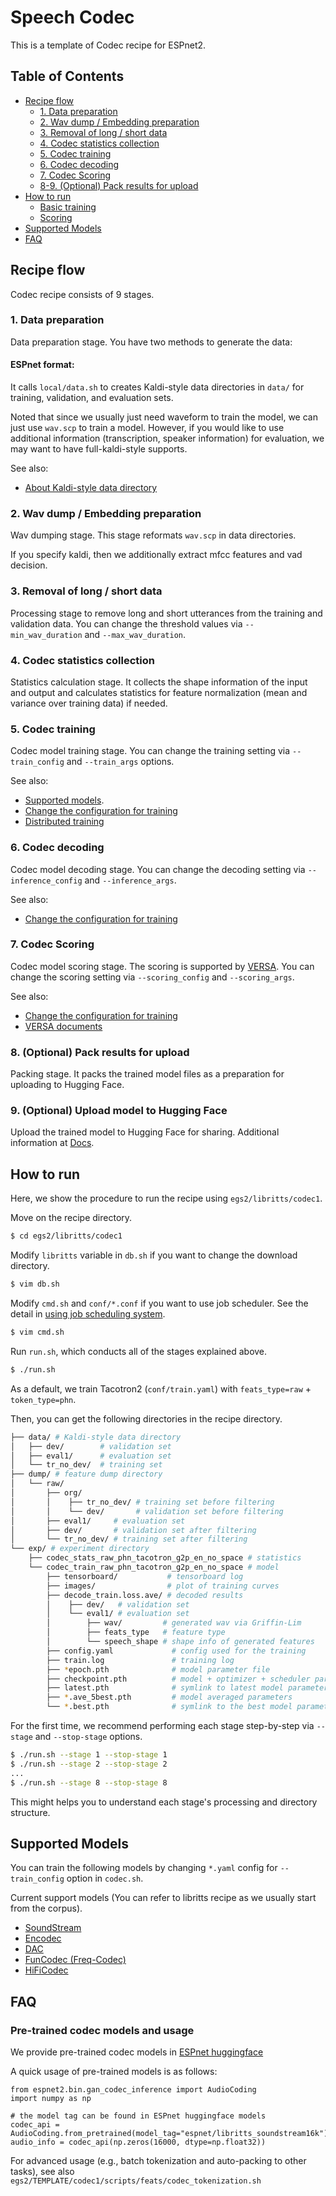 # Speech Codec

This is a template of Codec recipe for ESPnet2.

## Table of Contents

* [Recipe flow](#recipe-flow)
  * [1\. Data preparation](#1-data-preparation)
  * [2\. Wav dump / Embedding preparation](#2-wav-dump--embedding-preparation)
  * [3\. Removal of long / short data](#3-removal-of-long--short-data)
  * [4\. Codec statistics collection](#4-codec-statistics-collection)
  * [5\. Codec training](#5-codec-training)
  * [6\. Codec decoding](#6-codec-decoding)
  * [7\. Codec Scoring](#7-codec-scoring)
  * [8\-9\. (Optional) Pack results for upload](#8-9-optional-pack-results-for-upload)
* [How to run](#how-to-run)
  * [Basic training](#basic-training)
  * [Scoring](#scoring)
* [Supported Models](#supported-models)
* [FAQ](#faq)

## Recipe flow

Codec recipe consists of 9 stages.

### 1. Data preparation

Data preparation stage.
You have two methods to generate the data:

#### ESPnet format:

It calls `local/data.sh` to creates Kaldi-style data directories in `data/` for training, validation, and evaluation sets.

Noted that since we usually just need waveform to train the model, we can just use `wav.scp` to train a model.
However, if you would like to use additional information (transcription, speaker information) for evaluation, we may want to have full-kaldi-style supports.

See also:
- [About Kaldi-style data directory](https://github.com/espnet/espnet/tree/master/egs2/TEMPLATE#about-kaldi-style-data-directory)


### 2. Wav dump / Embedding preparation

Wav dumping stage.
This stage reformats `wav.scp` in data directories.

If you specify kaldi, then we additionally extract mfcc features and vad decision.

### 3. Removal of long / short data

Processing stage to remove long and short utterances from the training and validation data.
You can change the threshold values via `--min_wav_duration` and `--max_wav_duration`.

### 4. Codec statistics collection

Statistics calculation stage.
It collects the shape information of the input and output and calculates statistics for feature normalization (mean and variance over training data) if needed.

### 5. Codec training

Codec model training stage.
You can change the training setting via `--train_config` and `--train_args` options.

See also:
- [Supported models](#supported-models).
- [Change the configuration for training](https://espnet.github.io/espnet/espnet2_training_option.html)
- [Distributed training](https://espnet.github.io/espnet/espnet2_distributed.html)

### 6. Codec decoding

Codec model decoding stage.
You can change the decoding setting via `--inference_config` and `--inference_args`.

See also:
- [Change the configuration for training](https://espnet.github.io/espnet/espnet2_training_option.html)

### 7. Codec Scoring

Codec model scoring stage.
The scoring is supported by [VERSA](https://github.com/shinjiwlab/versa).
You can change the scoring setting via `--scoring_config` and `--scoring_args`.

See also:
- [Change the configuration for training](https://espnet.github.io/espnet/espnet2_training_option.html)
- [VERSA documents](https://github.com/shinjiwlab/versa)

### 8. (Optional) Pack results for upload

Packing stage.
It packs the trained model files as a preparation for uploading to Hugging Face.

### 9. (Optional) Upload model to Hugging Face

Upload the trained model to Hugging Face for sharing. Additional information at [Docs](https://espnet.github.io/espnet/espnet2_tutorial.html#packing-and-sharing-your-trained-model).

## How to run

Here, we show the procedure to run the recipe using `egs2/libritts/codec1`.

Move on the recipe directory.
```sh
$ cd egs2/libritts/codec1
```

Modify `libritts` variable in `db.sh` if you want to change the download directory.
```sh
$ vim db.sh
```

Modify `cmd.sh` and `conf/*.conf` if you want to use job scheduler.
See the detail in [using job scheduling system](https://espnet.github.io/espnet/parallelization.html).
```sh
$ vim cmd.sh
```

Run `run.sh`, which conducts all of the stages explained above.
```sh
$ ./run.sh
```
As a default, we train Tacotron2 (`conf/train.yaml`) with `feats_type=raw` + `token_type=phn`.

Then, you can get the following directories in the recipe directory.
```sh
├── data/ # Kaldi-style data directory
│   ├── dev/        # validation set
│   ├── eval1/      # evaluation set
│   └── tr_no_dev/  # training set
├── dump/ # feature dump directory
│   └── raw/
│       ├── org/
│       │    ├── tr_no_dev/ # training set before filtering
│       │    └── dev/       # validation set before filtering
│       ├── eval1/     # evaluation set
│       ├── dev/       # validation set after filtering
│       └── tr_no_dev/ # training set after filtering
└── exp/ # experiment directory
    ├── codec_stats_raw_phn_tacotron_g2p_en_no_space # statistics
    └── codec_train_raw_phn_tacotron_g2p_en_no_space # model
        ├── tensorboard/           # tensorboard log
        ├── images/                # plot of training curves
        ├── decode_train.loss.ave/ # decoded results
        │    ├── dev/   # validation set
        │    └── eval1/ # evaluation set
        │        ├── wav/         # generated wav via Griffin-Lim
        │        ├── feats_type   # feature type
        │        └── speech_shape # shape info of generated features
        ├── config.yaml             # config used for the training
        ├── train.log               # training log
        ├── *epoch.pth              # model parameter file
        ├── checkpoint.pth          # model + optimizer + scheduler parameter file
        ├── latest.pth              # symlink to latest model parameter
        ├── *.ave_5best.pth         # model averaged parameters
        └── *.best.pth              # symlink to the best model parameter loss
```

For the first time, we recommend performing each stage step-by-step via `--stage` and `--stop-stage` options.
```sh
$ ./run.sh --stage 1 --stop-stage 1
$ ./run.sh --stage 2 --stop-stage 2
...
$ ./run.sh --stage 8 --stop-stage 8
```
This might helps you to understand each stage's processing and directory structure.


## Supported Models

You can train the following models by changing `*.yaml` config for `--train_config` option in `codec.sh`.

Current support models (You can refer to libritts recipe as we usually start from the corpus).
- [SoundStream](https://arxiv.org/abs/2107.03312)
- [Encodec](https://github.com/facebookresearch/encodec)
- [DAC](https://github.com/descriptinc/descript-audio-codec)
- [FunCodec (Freq-Codec)](https://github.com/modelscope/FunCodec)
- [HiFiCodec](https://github.com/yangdongchao/AcademiCodec)


## FAQ

### Pre-trained codec models and usage
We provide pre-trained codec models in [ESPnet huggingface](https://huggingface.co/espnet)

A quick usage of pre-trained models is as follows:
```
from espnet2.bin.gan_codec_inference import AudioCoding
import numpy as np

# the model tag can be found in ESPnet huggingface models
codec_api = AudioCoding.from_pretrained(model_tag="espnet/libritts_soundstream16k")
audio_info = codec_api(np.zeros(16000, dtype=np.float32))
```

For advanced usage (e.g., batch tokenization and auto-packing to other tasks), see also `egs2/TEMPLATE/codec1/scripts/feats/codec_tokenization.sh`
